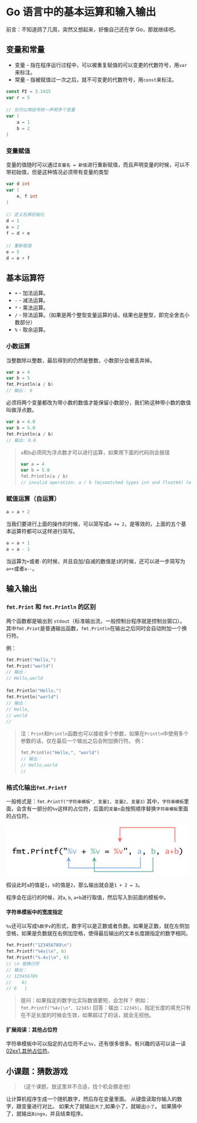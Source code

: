 # Go 语言中的基本运算和输入输出

前言：不知道鸽了几周，突然又想起来，好像自己还在学 Go，那就继续吧。

## 变量和常量

* 变量 - 指在程序运行过程中，可以被重复赋值的可以变更的代数符号，用`var`来标注。
* 常量 - 指被赋值过一次之后，就不可变更的代数符号，用`const`来标注。

```go
const PI = 3.1415
var r = 5

// 也可以用括号统一声明多个变量
var (
    a = 1
    b = 2
)
```

### 变量赋值

变量的值随时可以通过`变量名 = 新值`进行重新赋值，而且声明变量的时候，可以不带初始值，但是这种情况必须带有变量的类型

```go
var d int
var (
    e, f int
)

// 定义后再初始化
d = 1
e = 2
f = d + e

// 重新赋值
e = 5
d = e + f
```

## 基本运算符

* `+` - 加法运算。
* `-` - 减法运算。
* `*` - 乘法运算。
* `/` - 除法运算。（如果是两个整型变量运算的话，结果也是整型，即完全舍去小数部分）
* `%` - 取余运算。

### 小数运算

当整数除以整数，最后得到的仍然是整数，小数部分会被丢弃掉。

```go
var a = 4
var b = 5
fmt.Println(a / b)
// 输出： 0
```

必须将两个变量都改为带小数的数值才能保留小数部分，我们称这种带小数的数值叫做浮点数。

```go
var a = 4.0
var b = 5.0
fmt.Println(a / b)
// 输出: 0.8
```

> `a`和`b`必须同为浮点数才可以进行运算，如果用下面的代码则会报错
> ```go
> var a = 4
> var b = 5.0
> fmt.Println(a / b)
> // invalid operation: a / b (mismatched types int and float64) (exit status 2)
> ```

### 赋值运算（自运算）

```go
a = a + 2
```

当我们要进行上面的操作的时候，可以简写成`a += 2`，是等效的，上面的五个基本运算符都可以这样进行简写。

```go
a = a + 1
a = a - 1
```

当运算为`+`或者`-`的时候，并且自加/自减的数值是`1`的时候，还可以进一步简写为`a++`或者`a--`。

## 输入输出

### `fmt.Print` 和 `fmt.Println` 的区别

两个函数都是输出到 `stdout`（标准输出流，一般控制台程序就是控制台窗口）。
其中`fmt.Print`是普通输出函数，`fmt.Println`在输出之后同时会自动附加一个换行符。

例：
```go
fmt.Print("Hello,")
fmt.Print("world")
// 输出： 
// Hello,world

fmt.Println("Hello,")
fmt.Println("world")
// 输出：
// Hello,
// world
//
```

> 注：`Print`和`Println`函数也可以接收多个参数，如果在`Println`中使用多个参数的话，仅在最后一个输出之后会附加换行符。
> 例：
> ```go
> fmt.Println("Hello,", "world")
> // 输出：
> // Hello,world
> //
> ```

### 格式化输出`fmt.Printf`

一般格式是：`fmt.Printf("字符串模板", 变量1, 变量2, 变量3)`
其中，`字符串模板`里面，会含有一部分的`%v`这样的占位符，后面的`变量n`会按照顺序替换`字符串模板`里面的占位符。

![](imgs/2022-08-30-03-36-44.png)

假设此时`a`的值是`1`，`b`的值是`2`，那么输出就会是`1 + 2 = 3`。

程序会在运行的时候，对`a`, `b`, `a+b`进行取值，然后写入到前面的模板中。

#### 字符串模板中的宽度指定

`%v`还可以写成`%数字v`的形式，数字可以是正数或者负数。如果是正数，就在左侧加空格，如果是负数就在右侧加空格，使得最后输出的文本长度跟指定的数字相同。

```go
fmt.Printf("123456789\n")
fmt.Printf("%4v|\n", 6)
fmt.Printf("%-4v|\n", 6)
// \n 是换行符
// 输出：
// 123456789
//    6|
// 6   |
```

> 提问：如果指定的数字比实际数值要短，会怎样？
> 例如：`fmt.Printf("%4v|\n", 12345)`
> 回答：输出：`12345|`，指定长度的填充只有在不足长度的时候会生效，如果超过了的话，就会无视他。

#### 扩展阅读：其他占位符

字符串模板中可以指定的占位符不止`%v`，还有很多很多。有兴趣的话可以读一读[02ex1.其他占位符](./02ex1.其他占位符.md)。



## 小课题：猜数游戏

> （这个课题，放这里并不合适，找个机会挪走他）

让计算机程序生成一个随机数字，然后存在变量里面。
从键盘读取你输入的数字，跟变量进行对比。
如果大了就输出`大了`,如果小了，就输出`小了`。
如果猜中了，就输出`Bingo`，并且结束程序。

